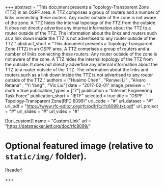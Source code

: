 +++
abstract = "This document presents a Topology-Transparent Zone (TTZ) in an OSPF area. A TTZ comprises a group of routers and a number of links connecting these routers. Any router outside of the zone is not aware of the zone. A TTZ hides the internal topology of the TTZ from the outside. It does not directly advertise any internal information about the TTZ to a router outside of the TTZ. The information about the links and routers such as a link down inside the TTZ is not advertised to any router outside of the TTZ."
abstract_short = "This document presents a Topology-Transparent Zone (TTZ) in an OSPF area. A TTZ comprises a group of routers and a number of links connecting these routers. Any router outside of the zone is not aware of the zone. A TTZ hides the internal topology of the TTZ from the outside. It does not directly advertise any internal information about the TTZ to a router outside of the TTZ. The information about the links and routers such as a link down inside the TTZ is not advertised to any router outside of the TTZ."
authors = ["Huaimo Chen" , "Renwei Li" , "Alvaro Retana" , "Yi Yang" , "Vic Liu"]
date = "2017-02-01"
image_preview = ""
math = true
publication_types = ["7"]
publication = "Internet Engineering Task Force"
publication_short = "IETF"
selected = true
title = "OSPF Topology-Transparent Zone(RFC 8099)"
url_code = "#"
url_dataset = "#"
url_pdf = "https://www.rfc-editor.org/rfc/pdfrfc/rfc8099.txt.pdf"
url_project = "#"
url_slides = "#"
url_video = "#"

[[url_custom]]
name = "Custom Link"
url = "https://datatracker.ietf.org/doc/rfc8099/"

# Optional featured image (relative to `static/img/` folder).
[header]


+++
